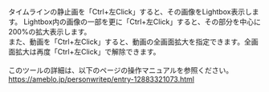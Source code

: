 タイムラインの静止画を「Ctrl+左Click」すると、その画像をLightbox表示します。
Lightbox内の画像の一部を更に「Ctrl+左Click」すると、その部分を中心に200%の拡大表示します。<br>
また、動画を「Ctrl+左Click」すると、動画の全画面拡大を指定できます。全画面拡大は再度「Ctrl+左Click」で解除できます。<br>
<br>
このツールの詳細は、以下のページの操作マニュアルを参照ください。<br>
https://ameblo.jp/personwritep/entry-12883321073.html


